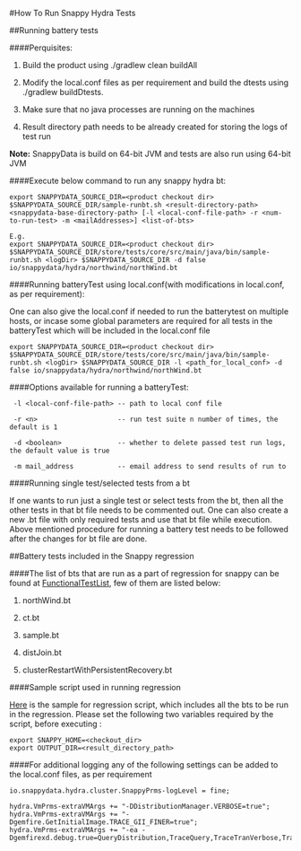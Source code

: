 #How To Run Snappy Hydra Tests

##Running battery tests

####Perquisites:

 1. Build the product using ./gradlew clean buildAll

 2. Modify the local.conf files as per requirement and build the dtests using ./gradlew buildDtests.

 3. Make sure that no java processes are running on the machines

 4. Result directory path needs to be already created for storing the logs of test run

**Note:** SnappyData is build on 64-bit JVM and tests are also run using 64-bit JVM

####Execute below command to run any snappy hydra bt:

```
export SNAPPYDATA_SOURCE_DIR=<product checkout dir>
$SNAPPYDATA_SOURCE_DIR/sample-runbt.sh <result-directory-path> <snappydata-base-directory-path> [-l <local-conf-file-path> -r <num-to-run-test> -m <mailAddresses>] <list-of-bts>

E.g.
export SNAPPYDATA_SOURCE_DIR=<product checkout dir>
$SNAPPYDATA_SOURCE_DIR/store/tests/core/src/main/java/bin/sample-runbt.sh <logDir> $SNAPPYDATA_SOURCE_DIR -d false io/snappydata/hydra/northwind/northWind.bt
```

####Running batteryTest using local.conf(with modifications in local.conf, as per requirement):

One can also give the local.conf if needed to run the batterytest on multiple hosts, or incase some global parameters are required for all tests in the batteryTest which will be included in the local.conf file

```
export SNAPPYDATA_SOURCE_DIR=<product checkout dir>
$SNAPPYDATA_SOURCE_DIR/store/tests/core/src/main/java/bin/sample-runbt.sh <logDir> $SNAPPYDATA_SOURCE_DIR -l <path_for_local_conf> -d false io/snappydata/hydra/northwind/northWind.bt
```

####Options available for running a batteryTest:

```
 -l <local-conf-file-path> -- path to local conf file

 -r <n>                    -- run test suite n number of times, the default is 1

 -d <boolean>              -- whether to delete passed test run logs, the default value is true

 -m mail_address           -- email address to send results of run to
```

####Running single test/selected tests from a bt

If one wants to run just a single test or select tests from the bt, then all the other tests in that bt file needs to be commented out. One can also create a new .bt file with only required tests and use that bt file while execution. Above mentioned procedure for running a battery test needs to be followed after the changes for bt file are done.

##Battery tests included in the Snappy regression

####The list of bts that are run as a part of regression for snappy can be found at [FunctionalTestList](functionalTestList.md), few of them are listed below:

1. northWind.bt

2. ct.bt

3. sample.bt

4. distJoin.bt

5. clusterRestartWithPersistentRecovery.bt

####Sample script used in running regression

[Here](snappyRegressionScript.sh) is the sample for regression script, which includes all the bts to be run in the regression. Please set the following two variables required by the script, before executing :

```
export SNAPPY_HOME=<checkout_dir>
export OUTPUT_DIR=<result_directory_path>
```
####For additional logging any of the following settings can be added to the local.conf files, as per requirement

```
io.snappydata.hydra.cluster.SnappyPrms-logLevel = fine;

hydra.VmPrms-extraVMArgs += "-DDistributionManager.VERBOSE=true";
hydra.VmPrms-extraVMArgs += "-Dgemfire.GetInitialImage.TRACE_GII_FINER=true";
hydra.VmPrms-extraVMArgs += "-ea -Dgemfirexd.debug.true=QueryDistribution,TraceQuery,TraceTranVerbose,TraceIndex,TraceFabricServiceBoot";

```